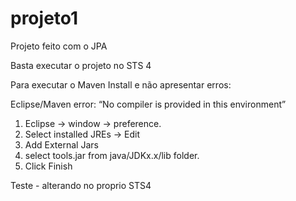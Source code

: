 # projeto1
Projeto feito com o JPA

Basta executar o projeto no STS 4

Para executar o Maven Install  e não apresentar erros:

Eclipse/Maven error: “No compiler is provided in this environment”



1. Eclipse -> window -> preference.
2. Select installed JREs -> Edit
3. Add External Jars
4. select tools.jar from java/JDKx.x/lib folder.
5. Click Finish

Teste - alterando no proprio STS4























